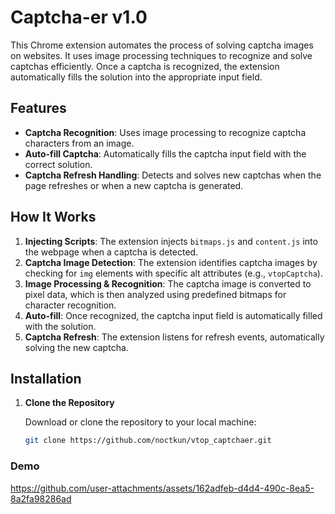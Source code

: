 # Captcha-er v1.0

This Chrome extension automates the process of solving captcha images on websites. It uses image processing techniques to recognize and solve captchas efficiently. Once a captcha is recognized, the extension automatically fills the solution into the appropriate input field.

## Features

- **Captcha Recognition**: Uses image processing to recognize captcha characters from an image.
- **Auto-fill Captcha**: Automatically fills the captcha input field with the correct solution.
- **Captcha Refresh Handling**: Detects and solves new captchas when the page refreshes or when a new captcha is generated.

## How It Works

1. **Injecting Scripts**: The extension injects `bitmaps.js` and `content.js` into the webpage when a captcha is detected.
2. **Captcha Image Detection**: The extension identifies captcha images by checking for `img` elements with specific alt attributes (e.g., `vtopCaptcha`).
3. **Image Processing & Recognition**: The captcha image is converted to pixel data, which is then analyzed using predefined bitmaps for character recognition.
4. **Auto-fill**: Once recognized, the captcha input field is automatically filled with the solution.
5. **Captcha Refresh**: The extension listens for refresh events, automatically solving the new captcha.

## Installation

1. **Clone the Repository**

   Download or clone the repository to your local machine:

   ```bash
   git clone https://github.com/noctkun/vtop_captchaer.git

### Demo

https://github.com/user-attachments/assets/162adfeb-d4d4-490c-8ea5-8a2fa98286ad

